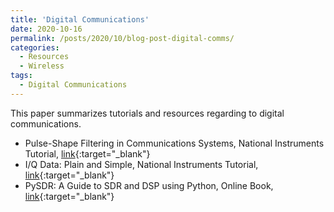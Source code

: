 ```yaml
---
title: 'Digital Communications'
date: 2020-10-16
permalink: /posts/2020/10/blog-post-digital-comms/
categories:
  - Resources
  - Wireless  
tags:
  - Digital Communications
---
```


This paper summarizes tutorials and resources regarding to digital communications.

* Pulse-Shape Filtering in Communications Systems, National Instruments Tutorial, [link](https://www.ni.com/en-gb/innovations/white-papers/06/pulse-shape-filtering-in-communications-systems.html){:target="_blank"}
* I/Q Data: Plain and Simple, National Instruments Tutorial, [link](https://www.ni.com/en-gb/innovations/videos/07/i-q-data--plain-and-simple.html){:target="_blank"}
* PySDR: A Guide to SDR and DSP using Python, Online Book,  [link](https://pysdr.org/index.html){:target="_blank"}

